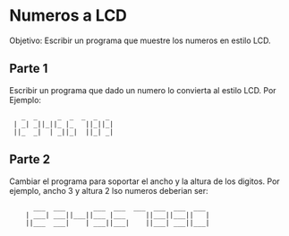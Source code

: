 # Numeros a LCD

Objetivo: Escribir un programa que muestre los numeros en estilo LCD.

## Parte 1
Escribir un programa que dado un numero lo convierta al estilo LCD. Por Ejemplo:

```
   _  _     _  _  _  _  _  
 | _| _||_||_ |_   ||_||_|  
 ||_  _|  | _||_|  ||_| _|  
```
 
## Parte 2

Cambiar el programa para soportar el ancho y la altura de los digitos. Por ejemplo, ancho 3 y altura 2 lso numeros deberian ser:

```
      ___  ___       ___  ___  ___  ___  ___  ___ 
    | ___| ___||___||___ |___     ||___||___||   |
    ||___  ___|    | ___||___|    ||___| ___||___|

```

